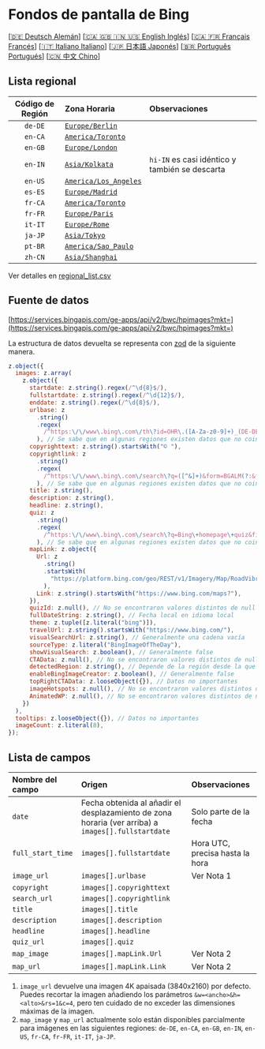# Fondos de pantalla de Bing

[[🇩🇪 Deutsch Alemán](README_de.md)] [[🇨🇦 🇬🇧 🇮🇳 🇺🇸 English Inglés](README_en.md)] [[🇨🇦 🇫🇷 Français Francés](README_fr.md)] [[🇮🇹 Italiano Italiano](README_it.md)] [[🇯🇵 日本語 Japonés](README_ja.md)] [[🇧🇷 Português Portugués](README_pt.md)] [[🇨🇳 中文 Chino](README.md)]

## Lista regional

| Código de Región | Zona Horaria                                     | Observaciones                                  |
| :--------------: | :----------------------------------------------- | :--------------------------------------------- |
|     `de-DE`      | [`Europe/Berlin`](https://time.is/Germany)       |                                                |
|     `en-CA`      | [`America/Toronto`](https://time.is/Canada)      |                                                |
|     `en-GB`      | [`Europe/London`](https://time.is/England)       |                                                |
|     `en-IN`      | [`Asia/Kolkata`](https://time.is/India)          | `hi-IN` es casi idéntico y también se descarta |
|     `en-US`      | [`America/Los_Angeles`](https://time.is/Redmond) |                                                |
|     `es-ES`      | [`Europe/Madrid`](https://time.is/Spain)         |                                                |
|     `fr-CA`      | [`America/Toronto`](https://time.is/Canada)      |                                                |
|     `fr-FR`      | [`Europe/Paris`](https://time.is/France)         |                                                |
|     `it-IT`      | [`Europe/Rome`](https://time.is/Italy)           |                                                |
|     `ja-JP`      | [`Asia/Tokyo`](https://time.is/Japan)            |                                                |
|     `pt-BR`      | [`America/Sao_Paulo`](https://time.is/Brazil)    |                                                |
|     `zh-CN`      | [`Asia/Shanghai`](https://time.is/China)         |                                                |

Ver detalles en [regional_list.csv](regional_list.csv)

## Fuente de datos

[https://services.bingapis.com/ge-apps/api/v2/bwc/hpimages?mkt=](https://services.bingapis.com/ge-apps/api/v2/bwc/hpimages?mkt=)

La estructura de datos devuelta se representa con [zod](https://zod.dev/) de la siguiente manera.

```javascript
z.object({
  images: z.array(
    z.object({
      startdate: z.string().regex(/^\d{8}$/),
      fullstartdate: z.string().regex(/^\d{12}$/),
      enddate: z.string().regex(/^\d{8}$/),
      urlbase: z
        .string()
        .regex(
          /^https:\/\/www\.bing\.com\/th\?id=OHR\.([A-Za-z0-9]+)_(DE-DE|EN-CA|EN-GB|EN-IN|EN-US|ES-ES|FR-CA|FR-FR|IT-IT|JA-JP|PT-BR|ZH-CN)(\d+)_UHD\.jpg$/
        ), // Se sabe que en algunas regiones existen datos que no coinciden con el patrón
      copyrighttext: z.string().startsWith("© "),
      copyrightlink: z
        .string()
        .regex(
          /^https:\/\/www\.bing\.com\/search\?q=([^&]+)&form=BGALM(?:&filters=HpDate:"(\d{8}_\d{4})")$/
        ), // Se sabe que en algunas regiones existen datos que no coinciden con el patrón
      title: z.string(),
      description: z.string(),
      headline: z.string(),
      quiz: z
        .string()
        .regex(
          /^https:\/\/www\.bing\.com\/search\?q=Bing\+homepage\+quiz&filters=WQOskey:"HPQuiz_(\d{8})_([^"]+)"&FORM=BGAQ$/
        ), // Se sabe que en algunas regiones existen datos que no coinciden con el patrón
      mapLink: z.object({
        Url: z
          .string()
          .startsWith(
            "https://platform.bing.com/geo/REST/v1/Imagery/Map/RoadVibrant/"
          ),
        Link: z.string().startsWith("https://www.bing.com/maps?"),
      }),
      quizId: z.null(), // No se encontraron valores distintos de null
      fullDateString: z.string(), // Fecha local en idioma local
      theme: z.tuple([z.literal("bing")]),
      travelUrl: z.string().startsWith("https://www.bing.com/"),
      visualSearchUrl: z.string(), // Generalmente una cadena vacía
      sourceType: z.literal("BingImageOfTheDay"),
      showVisualSearch: z.boolean(), // Generalmente false
      CTAData: z.null(), // No se encontraron valores distintos de null
      detectedRegion: z.string(), // Depende de la región desde la que se envía la solicitud
      enableBingImageCreator: z.boolean(), // Generalmente false
      topRightCTAData: z.looseObject({}), // Datos no importantes
      imageHotspots: z.null(), // No se encontraron valores distintos de null
      AnimatedWP: z.null(), // No se encontraron valores distintos de null
    })
  ),
  tooltips: z.looseObject({}), // Datos no importantes
  imageCount: z.literal(8),
});
```

## Lista de campos

| Nombre del campo  | Origen                                                                                             | Observaciones                   |
| :---------------- | :------------------------------------------------------------------------------------------------- | :------------------------------ |
| `date`            | Fecha obtenida al añadir el desplazamiento de zona horaria (ver arriba) a `images[].fullstartdate` | Solo parte de la fecha          |
| `full_start_time` | `images[].fullstartdate`                                                                           | Hora UTC, precisa hasta la hora |
| `image_url`       | `images[].urlbase`                                                                                 | Ver Nota 1                      |
| `copyright`       | `images[].copyrighttext`                                                                           |                                 |
| `search_url`      | `images[].copyrightlink`                                                                           |                                 |
| `title`           | `images[].title`                                                                                   |                                 |
| `description`     | `images[].description`                                                                             |                                 |
| `headline`        | `images[].headline`                                                                                |                                 |
| `quiz_url`        | `images[].quiz`                                                                                    |                                 |
| `map_image`       | `images[].mapLink.Url`                                                                             | Ver Nota 2                      |
| `map_url`         | `images[].mapLink.Link`                                                                            | Ver Nota 2                      |

1. `image_url` devuelve una imagen 4K apaisada (3840x2160) por defecto. Puedes recortar la imagen añadiendo los parámetros `&w=<ancho>&h=<alto>&rs=1&c=4`, pero ten cuidado de no exceder las dimensiones máximas de la imagen.
2. `map_image` y `map_url` actualmente solo están disponibles parcialmente para imágenes en las siguientes regiones: `de-DE`, `en-CA`, `en-GB`, `en-IN`, `en-US`, `fr-CA`, `fr-FR`, `it-IT`, `ja-JP`.
